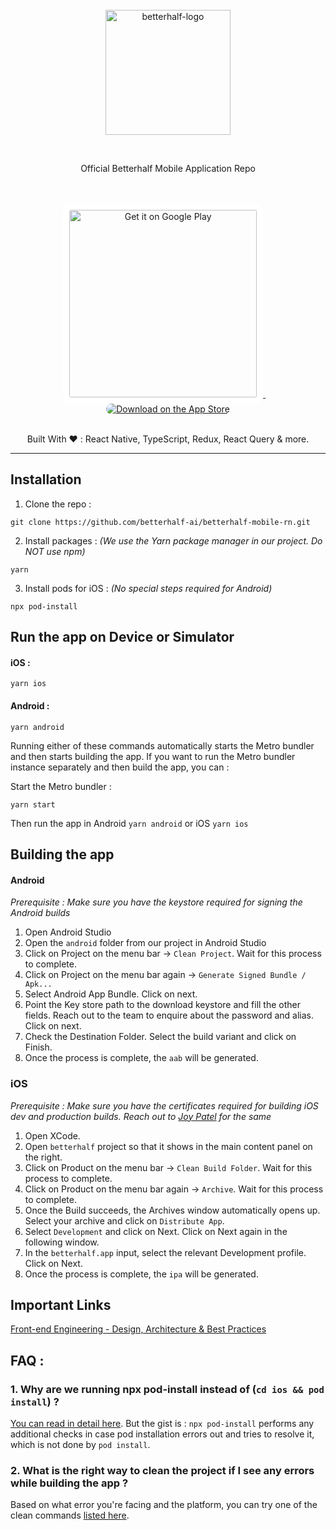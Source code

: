 <br/>
<br/>
<br/>

<p align="center">
    <img alt="betterhalf-logo" src="https://pbs.twimg.com/profile_images/1505780427444809728/y2OthVqA_400x400.jpg" width="200" />
</p>
<br/>
<p align="center">Official Betterhalf Mobile Application Repo</p>
<br/>
<br/>

<div align="center">
<a href='https://play.google.com/store/apps/details?id=com.betterhalf&hl=en_IN&gl=US&pcampaignid=pcampaignidMKT-Other-global-all-co-prtnr-py-PartBadge-Mar2515-1'>
  <img alt='Get it on Google Play' width="300" src='https://user-images.githubusercontent.com/49429259/175395897-0eed7bfc-34fc-48d6-a859-9d10f7f050f0.png' style="border-radius: 13px; border: 10px solid white;"/>
</a>
&nbsp; &nbsp;
<a href="https://apps.apple.com/us/app/betterhalf-ai-matrimony-app/id1438203766?itsct=apps_box_badge&amp;itscg=30200">
  <img src="https://miro.medium.com/max/600/1*xqT83bMEz92IBYxS9UQNow.png" alt="Download on the App Store" style="border-radius: 13px">
</a>
  </div>
 
  <br />

<p align="center">
Built With ❤️ :
  React Native, TypeScript, Redux, React Query & more.
</p>

---

## Installation

1. Clone the repo :

```
git clone https://github.com/betterhalf-ai/betterhalf-mobile-rn.git
```

2. Install packages : _(We use the Yarn package manager in our project. Do NOT use npm)_

```
yarn
```

3. Install pods for iOS : _(No special steps required for Android)_

```
npx pod-install
```

## Run the app on Device or Simulator

#### iOS :

```
yarn ios
```

#### Android :

```
yarn android
```

Running either of these commands automatically starts the Metro bundler and then starts building the app.
If you want to run the Metro bundler instance separately and then build the app, you can :

Start the Metro bundler :

```
yarn start
```

Then run the app in Android `yarn android` or iOS `yarn ios`

## Building the app

#### Android
_Prerequisite : Make sure you have the keystore required for signing the Android builds_
1. Open Android Studio
2. Open the `android` folder from our project in Android Studio
3. Click on Project on the menu bar -> `Clean Project`. Wait for this process to complete.
4. Click on Project on the menu bar again -> `Generate Signed Bundle / Apk...`
5. Select Android App Bundle. Click on next.
6. Point the Key store path to the download keystore and fill the other fields. Reach out to the team to enquire about the password and alias. Click on next.
7. Check the Destination Folder. Select the build variant and click on Finish.
8. Once the process is complete, the `aab` will be generated.

### iOS
_Prerequisite : Make sure you have the certificates required for building iOS dev and production builds. Reach out to [Joy Patel](https://github.com/joy-betterhalf) for the same_
1. Open XCode.
2. Open `betterhalf` project so that it shows in the main content panel on the right.
3. Click on Product on the menu bar -> `Clean Build Folder`. Wait for this process to complete.
4. Click on Product on the menu bar again -> `Archive`. Wait for this process to complete.
5. Once the Build succeeds, the Archives window automatically opens up. Select your archive and click on `Distribute App`.
6. Select `Development` and click on Next. Click on Next again in the following window.
7. In the `betterhalf.app` input, select the relevant Development profile. Click on Next.
8. Once the process is complete, the `ipa` will be generated.

## Important Links
[Front-end Engineering - Design, Architecture & Best Practices](https://betterhalf-product.atlassian.net/wiki/spaces/P/pages/1624178699/Front-end+Engineering+-+Design+Architecture+Best+Practices)

## FAQ :

### 1. Why are we running npx pod-install instead of (`cd ios && pod install`) ?

[You can read in detail here](https://github.com/expo/expo-cli/tree/main/packages/pod-install#-why). But the gist is : `npx pod-install` performs any additional
checks in case pod installation errors out and tries to resolve it, which is not done by `pod install`.

### 2. What is the right way to clean the project if I see any errors while building the app ?
Based on what error you're facing and the platform, you can try one of the clean commands [listed here](https://github.com/pmadruga/react-native-clean-project#content).

